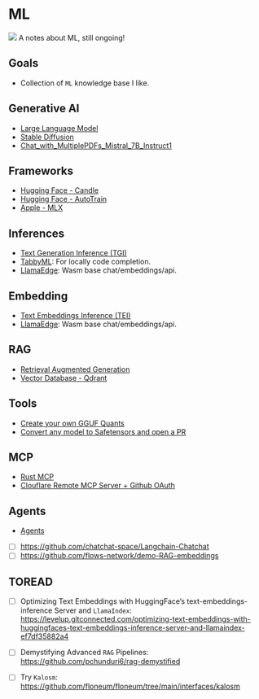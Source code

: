 # ML

![](/assets/kat.png) <span class="speech-bubble">A notes about ML, still ongoing!</span>

## Goals

- Collection of `ML` knowledge base I like.

## Generative AI

- [Large Language Model](large-language-model.md)
- [Stable Diffusion](stable-diffusion.md)
- [Chat_with_MultiplePDFs_Mistral_7B_Instruct1](rag/Chat_with_MultiplePDFs_Mistral_7B_Instruct1.ipynb)

## Frameworks

- [Hugging Face - Candle](frameworks/huggingface-candle.md)
- [Hugging Face - AutoTrain](frameworks/huggingface-autotrain.md)
- [Apple - MLX](frameworks/apple-mlx.md)

## Inferences

- [Text Generation Inference (TGI)](infer/huggingface-text-generation-inference.md)
- [TabbyML](infer/tabbyml.md): For locally code completion.
- [LlamaEdge](https://github.com/LlamaEdge/LlamaEdge): Wasm base chat/embeddings/api.

## Embedding

- [Text Embeddings Inference (TEI)](https://huggingface.co/docs/text-embeddings-inference/en/index)
- [LlamaEdge](https://github.com/LlamaEdge/LlamaEdge): Wasm base chat/embeddings/api.

## RAG

- [Retrieval Augmented Generation](rag/mod.md)
- [Vector Database - Qdrant](rag/vector-db-qdrant.md)

## Tools

- [Create your own GGUF Quants](https://huggingface.co/spaces/ggml-org/gguf-my-repo)
- [Convert any model to Safetensors and open a PR](https://huggingface.co/spaces/safetensors/convert)

## MCP

- [Rust MCP](https://github.com/modelcontextprotocol/rust-sdk)
- [Clouflare Remote MCP Server + Github OAuth](https://github.com/cloudflare/ai/blob/main/demos/remote-mcp-github-oauth/README.md)

## Agents
- [Agents](agents/mod.md)


- [ ] https://github.com/chatchat-space/Langchain-Chatchat
- [ ] https://github.com/flows-network/demo-RAG-embeddings

## TOREAD

- [ ] Optimizing Text Embeddings with HuggingFace’s text-embeddings-inference Server and `LlamaIndex`: https://levelup.gitconnected.com/optimizing-text-embeddings-with-huggingfaces-text-embeddings-inference-server-and-llamaindex-ef7df35882a4
- [ ] Demystifying Advanced `RAG` Pipelines: https://github.com/pchunduri6/rag-demystified

- [ ] Try `Kalosm`: https://github.com/floneum/floneum/tree/main/interfaces/kalosm
